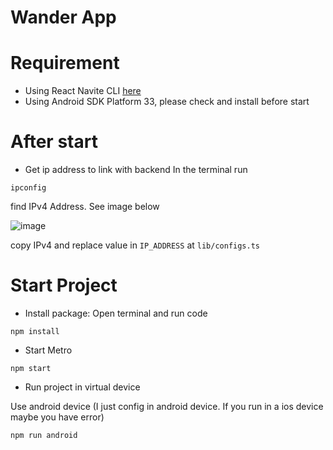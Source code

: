 # Wander App

# Requirement

- Using React Navite CLI [here](https://reactnative.dev/docs/environment-setup)
- Using Android SDK Platform 33, please check and install before start

# After start

- Get ip address to link with backend
  In the terminal run

```
ipconfig
```

find IPv4 Address. See image below

![image](https://user-images.githubusercontent.com/81768181/230774693-2e37f803-3796-489e-9318-94921eec0cf3.png)

copy IPv4 and replace value in `IP_ADDRESS` at `lib/configs.ts`

# Start Project

- Install package: Open terminal and run code

```
npm install
```

- Start Metro

```
npm start
```

- Run project in virtual device

Use android device (I just config in android device. If you run in a ios device maybe you have error)

```
npm run android
```
